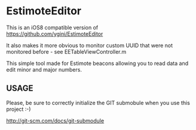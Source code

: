 EstimoteEditor
==============
This is an iOS8 compatible version of https://github.com/ygini/EstimoteEditor

It also makes it more obvious to monitor custom UUID that were not monitored before - see EETableViewController.m

This simple tool made for Estimote beacons allowing you to read data and edit minor and major numbers.

USAGE
-----

Please, be sure to correctly initialize the GIT submobule when you use this project :-)

http://git-scm.com/docs/git-submodule
